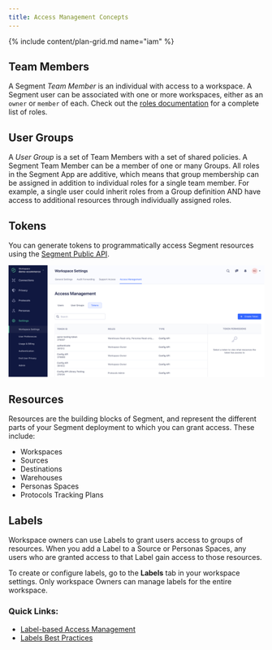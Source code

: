 ```yaml
---
title: Access Management Concepts
---
```

{% include content/plan-grid.md name="iam" %}


## Team Members

A Segment *Team Member* is an individual with access to a workspace. A Segment user can be associated with one or more workspaces, either as an `owner` or `member` of each.
Check out the [roles documentation](/docs/segment-app/iam/roles) for a complete list of roles.

## User Groups

A *User Group* is a set of Team Members with a set of shared policies. A Segment Team Member can be a member of one or many Groups. All roles in the Segment App are additive, which means that group membership can be assigned in addition to individual roles for a single team member. For example, a single user could inherit roles from a Group definition AND have access to additional resources through individually assigned roles.


## Tokens

You can generate tokens to programmatically access Segment resources using the [Segment Public API](/docs/api/).

![](images/token-overview.png)

## Resources

Resources are the building blocks of Segment, and represent the different parts of your Segment deployment to which you can grant access. These include:

- Workspaces
- Sources
- Destinations
- Warehouses
- Personas Spaces
- Protocols Tracking Plans

## Labels

Workspace owners can use Labels to grant users access to groups of resources. When you add a Label to a Source or Personas Spaces, any users who are granted access to that Label gain access to those resources.

To create or configure labels, go to the **Labels** tab in your workspace settings. Only workspace Owners can manage labels for the entire workspace.

### Quick Links:

- [Label-based Access Management](/docs/segment-app/iam/labels/)
- [Labels Best Practices](/docs/segment-app/iam/labels/)
